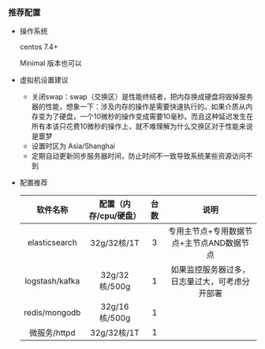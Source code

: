 ### 推荐配置



- 操作系统

  centos 7.4+

  Minimal 版本也可以

- 虚拟机设置建议

  - 关闭swap：swap（交换区）是性能终结者，把内存换成硬盘将毁掉服务器的性能，想象一下：涉及内存的操作是需要快速执行的。如果介质从内存变为了硬盘，一个10微秒的操作变成需要10毫秒。而且这种延迟发生在所有本该只花费10微秒的操作上，就不难理解为什么交换区对于性能来说是噩梦
  - 设置时区为 Asia/Shanghai
  - 定期自动更新同步服务器时间，防止时间不一致导致系统某些资源访问不到

- 配置推荐

  |    软件名称    | 配置（内存/cpu/硬盘） | 台数 |                      说明                      |
  | :------------: | :-------------------: | :--: | :--------------------------------------------: |
  | elasticsearch  |      32g/32核/1T      |  3   |   专用主节点+专用数据节点+主节点AND数据节点    |
  | logstash/kafka |     32g/32核/500g     |  1   | 如果监控服务器过多，日志量过大，可考虑分开部署 |
  | redis/mongodb  |     32g/16核/500g     |  1   |                                                |
  |  微服务/httpd  |      32g/32核/1T      |  1   |                                                |


